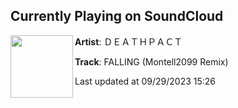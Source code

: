 ## Currently Playing on SoundCloud

[<img align="left" width="100" src="https://i1.sndcdn.com/artworks-7eofedhIRa8RhxwT-OJ5dQQ-t500x500.jpg">](https://soundcloud.com/deathpact/fallingmontell2099remix?in=saxurn/sets/new-1/)

**Artist**: ＤＥＡＴＨＰＡＣＴ 

**Track**: FALLING (Montell2099 Remix)

Last updated at 09/29/2023 15:26
